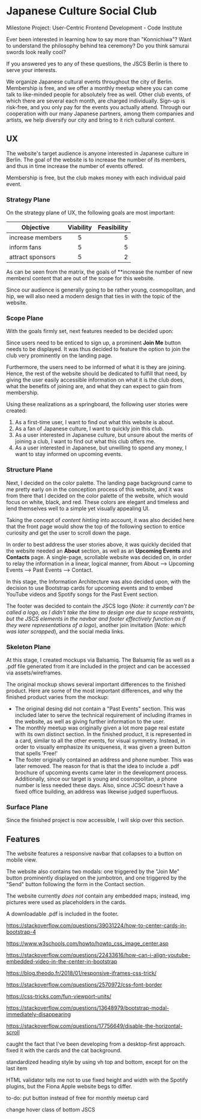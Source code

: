 # Japanese Culture Social Club

Milestone Project: User-Centric Frontend Development - Code Institute

Ever been interested in learning how to say more than "Konnichiwa"? Want to understand the philosophy behind tea ceremony? Do you think samurai swords look really cool?

If you answered yes to any of these questions, the JSCS Berlin is there to serve your interests. 

We organize Japanese cultural events throughout the city of Berlin. Membership is free, and we offer a monthly meetup where you can come talk to like-minded people for absolutely free as well.
Other club events, of which there are several each month, are charged individually. Sign-up is risk-free, and you only pay for the events you actually attend.
Through our cooperation with our many Japanese partners, among them companies and artists, we help diversify our city and bring to it rich cultural content.


## UX

The website's target audience is anyone interested in Japanese culture in Berlin. The goal of the website is to increase the number of its members, and thus in time increase the number of events offered.

Membership is free, but the club makes money with each individual paid event. 

### Strategy Plane

On the strategy plane of UX, the following goals are most important:

| Objective         | Viability          | Feasibility |
| ----------------- |:------------------:| -----------:|
| increase members  | 5                  | 5           |
| inform fans       | 5                  | 5           |
| attract sponsors  | 5                  | 2           |

As can be seen from the matrix, the goals of **increase the number of new membersl content that are out of the scope for this website.

Since our audience is generally going to be rather young, cosmopolitan, and hip, we will also need a modern design that ties in with the topic of the website.

### Scope Plane

With the goals firmly set, next features needed to be decided upon:

Since users need to be enticed to sign up, a prominent **Join Me** button needs to be displayed. It was thus decided to feature the option to join the club very prominently on the landing page.

Furthermore, the users need to be informed of what it is they are joining. Hence, the rest of the website should be dedicated to fulfill that need, by giving the user easily accessible information on what it is the club does, what the benefits of joining are, and what they can expect to gain from membership.

Using these realizations as a springboard, the following user stories were created:

1. As a first-time user, I want to find out what this website is about.
2. As a fan of Japanese culture, I want to quickly join this club.
3. As a user interested in Japanese culture, but unsure about the merits of joining a club, I want to find out what this club offers me.
4. As a user interested in Japanese, but unwilling to spend any money, I want to stay informed on upcoming events.

### Structure Plane

Next, I decided on the color palette. The landing page background came to me pretty early on in the conception process of this website, and it was from there that I decided on the color palette of the website, which would focus on white, black, and red. These colors are elegant and timeless and lend themselves well to a simple yet visually appealing UI.

Taking the concept of *content hinting* into account, it was also decided here that the front page would show the top of the following section to entice curiosity and get the user to scroll down the page.

In order to best address the user stories above, it was quickly decided that the website needed an **About** section, as well as an **Upcoming Events** and **Contacts** page. A single-page, scrollable website was decided on, in order to relay the information in a linear, logical manner, from About --> Upcoming Events --> Past Events --> Contact.

In this stage, the Information Architecture was also decided upon, with the decision to use Bootstrap cards for upcoming events and to embed YouTube videos and Spotify songs for the Past Event section.

The footer was decided to contain the JSCS logo (*Note: it currently can't be called a logo, as I didn't take the time to design one due to scope restraints, but the JSCS elements in the navbar and footer effectively function as if they were representations of a logo*), another join invitation (*Note: which was later scrapped*), and the social media links.

### Skeleton Plane

At this stage, I created mockups via Balsamiq. The Balsamiq file as well as a .pdf file generated from it are included in the project and can be accessed via assets/wireframes.

The original mockup shows several important differences to the finished product. Here are some of the most important differences, and why the finished product varies from the mockup:

* The original desing did not contain a "Past Events" section. This was included later to serve the technical requirement of including iframes in the website, as well as giving further information to the user.
* The monthly meetup was originally given a lot more page real estate with its own distinct section. In the finished product, it is represented in a card, similar to all the other events, for visual symmetry. Instead, in order to visually emphasize its uniqueness, it was given a green button that spells 'Free!'
* The footer originally contained an address and phone number. This was later removed. The reason for that is that the idea to include a .pdf brochure of upcoming events came later in the development process. Additionally, since our target is young and cosmopolitan, a phone number is less needed these days. Also, since JCSC doesn't have a fixed office building, an address was likewise judged superfluous.


### Surface Plane

Since the finished project is now accessible, I will skip over this section.

## Features

The website features a responsive navbar that collapses to a button on mobile view.

The website also contains two modals: one triggered by the "Join Me" button prominently displayed on the jumbotron, and one triggered by the "Send" button following the form in the Contact section.

The website currently *does not* contain any embedded maps; instead, img pictures were used as placeholders in the cards.

A downloadable .pdf is included in the footer.







https://stackoverflow.com/questions/39031224/how-to-center-cards-in-bootstrap-4

https://www.w3schools.com/howto/howto_css_image_center.asp

https://stackoverflow.com/questions/22433616/how-can-i-align-youtube-embedded-video-in-the-center-in-bootstrap

https://blog.theodo.fr/2018/01/responsive-iframes-css-trick/

https://stackoverflow.com/questions/2570972/css-font-border

https://css-tricks.com/fun-viewport-units/

https://stackoverflow.com/questions/13648979/bootstrap-modal-immediately-disappearing

https://stackoverflow.com/questions/17756649/disable-the-horizontal-scroll

caught the fact that I've been developing from a desktop-first approach. fixed it with the cards and the cat background.

standardized heading style by using vh top and bottom, except for on the last item 

HTML validator tells me not to use fixed height and width with the Spotify plugins, but the Fiona Apple website begs to differ.







to-do: put button instead of free for monthly meetup card

change hover class of bottom JSCS